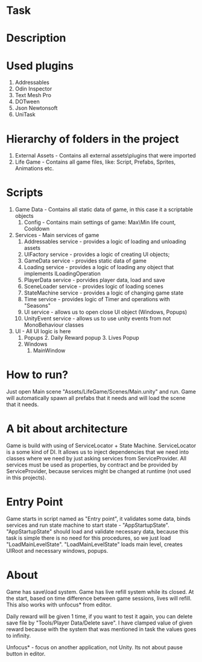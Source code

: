 # Task

# Description
# Used plugins

 1. Addressables
 2. Odin Inspector
 3. Text Mesh Pro
 4. DOTween
 5. Json Newtonsoft
 6. UniTask

# Hierarchy of folders in the project

 1. External Assets - Contains all external assets\plugins that were imported
 2. Life Game - Contains all game files, like: Script, Prefabs, Sprites, Animations etc.

# Scripts

 1. Game Data - Contains all static data of game, in this case it a scriptable objects
	 1. Config - Contains main settings of game: Max\Min life count, Cooldown 
 2.  Services - Main services of game
	 1. Addressables service - provides a logic of loading and unloading assets
	 2. UIFactory service - provides a logic of creating UI objects;
	 3. GameData service - provides static data of game
	 4. Loading service - provides a logic of loading any object that implements ILoadingOperation
	 5. PlayerData service - porvides player data, load and save
	 6. SceneLoader service - provides logic of loading scenes
	 7. StateMachine service - provides a logic of changing game state
	 8. Time service - provides logic of Timer and operations with "Seasons"
	 9. UI service - allows us to open close UI object (Windows, Popups)
	 10. UnityEvent service - allows us to use unity events from not MonoBehaviour classes 
 3. UI - All UI logic is here
	 1. Popups
		 2.  Daily Reward popup
		 3.  Lives Popup
	 2. Windows
		 1. MainWindow 

# How to run?

Just open Main scene "Assets/LifeGame/Scenes/Main.unity" and run. Game will automatically spawn all prefabs that it needs and will load the scene that it needs.

# A bit about architecture

Game is build with using of ServiceLocator + State Machine. ServiceLocator is a some kind of DI. It allows us to inject dependencies that we need into classes where we need by just asking services from ServiceProvider. All services must be used as properties, by contract and be provided by ServiceProvider, because services might be changed at runtime (not used in this projects).

# Entry Point
Game starts in script named as "Entry point", it validates some data, binds services and run state machine to start state - "AppStartupState". 
	"AppStartupState" should load and validate necessary data, because this task is simple there is no need for this procedures, so we just load "LoadMainLevelState".
	"LoadMainLevelState" loads main level, creates UIRoot and necessary windows, popups.

# About
Game has save\load system. Game has live refill system while its closed. At the start, based on time difference between game sessions, lives will refill. This also works with unfocus* from editor. 

Daily reward will be given 1 time, if you want to test it again, you can delete save file by "Tools/Player Data/Delete save". I have clamped value of given reward because with the system that was mentioned in task the values goes to infinity.

Unfocus* - focus on another application, not Unity. Its not about pause button in editor.
